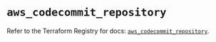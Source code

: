 # `aws_codecommit_repository`

Refer to the Terraform Registry for docs: [`aws_codecommit_repository`](https://registry.terraform.io/providers/hashicorp/aws/6.14.0/docs/resources/codecommit_repository).
